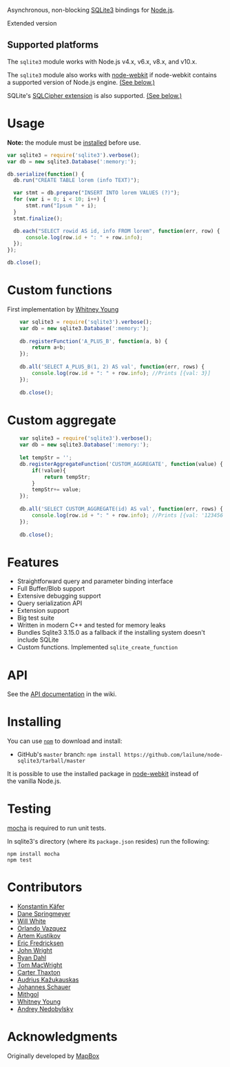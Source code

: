 Asynchronous, non-blocking [SQLite3](http://sqlite.org/) bindings for [Node.js](http://nodejs.org/).

Extended version

## Supported platforms

The `sqlite3` module works with Node.js v4.x, v6.x, v8.x, and v10.x.

The `sqlite3` module also works with [node-webkit](https://github.com/rogerwang/node-webkit) if node-webkit contains a supported version of Node.js engine. [(See below.)](#building-for-node-webkit)

SQLite's [SQLCipher extension](https://github.com/sqlcipher/sqlcipher) is also supported. [(See below.)](#building-for-sqlcipher)

# Usage

**Note:** the module must be [installed](#installing) before use.

```javascript
var sqlite3 = require('sqlite3').verbose();
var db = new sqlite3.Database(':memory:');

db.serialize(function() {
  db.run("CREATE TABLE lorem (info TEXT)");

  var stmt = db.prepare("INSERT INTO lorem VALUES (?)");
  for (var i = 0; i < 10; i++) {
      stmt.run("Ipsum " + i);
  }
  stmt.finalize();

  db.each("SELECT rowid AS id, info FROM lorem", function(err, row) {
      console.log(row.id + ": " + row.info);
  });
});

db.close();
```

# Custom functions

First implementation by [Whitney Young](https://github.com/wbyoung)

```javascript
    var sqlite3 = require('sqlite3').verbose();
    var db = new sqlite3.Database(':memory:');
    
    db.registerFunction('A_PLUS_B', function(a, b) {
        return a+b;
    });
    
    db.all('SELECT A_PLUS_B(1, 2) AS val', function(err, rows) {
        console.log(row.id + ": " + row.info); //Prints [{val: 3}]
    });
    
    db.close();
```

# Custom aggregate

```javascript
    var sqlite3 = require('sqlite3').verbose();
    var db = new sqlite3.Database(':memory:');
    
    let tempStr = '';
    db.registerAggregateFunction('CUSTOM_AGGREGATE', function(value) {
        if(!value){
            return tempStr;
        }
        tempStr+= value;
    });
    
    db.all('SELECT CUSTOM_AGGREGATE(id) AS val', function(err, rows) {
        console.log(row.id + ": " + row.info); //Prints [{val: '123456'}] if table has 6 rows with id field
    });
    
    db.close();
```

# Features

 - Straightforward query and parameter binding interface
 - Full Buffer/Blob support
 - Extensive debugging support
 - Query serialization API
 - Extension support
 - Big test suite
 - Written in modern C++ and tested for memory leaks
 - Bundles Sqlite3 3.15.0 as a fallback if the installing system doesn't include SQLite
 - Custom functions. Implemented `sqlite_create_function` 

# API

See the [API documentation](https://github.com/lailune/node-sqlite3/wiki) in the wiki.

# Installing

You can use [`npm`](https://github.com/isaacs/npm) to download and install:

* GitHub's `master` branch: `npm install https://github.com/lailune/node-sqlite3/tarball/master`

It is possible to use the installed package in [node-webkit](https://github.com/rogerwang/node-webkit) instead of the vanilla Node.js. 


# Testing

[mocha](https://github.com/visionmedia/mocha) is required to run unit tests.

In sqlite3's directory (where its `package.json` resides) run the following:

    npm install mocha
    npm test

# Contributors

* [Konstantin Käfer](https://github.com/kkaefer)
* [Dane Springmeyer](https://github.com/springmeyer)
* [Will White](https://github.com/willwhite)
* [Orlando Vazquez](https://github.com/orlandov)
* [Artem Kustikov](https://github.com/artiz)
* [Eric Fredricksen](https://github.com/grumdrig)
* [John Wright](https://github.com/mrjjwright)
* [Ryan Dahl](https://github.com/ry)
* [Tom MacWright](https://github.com/tmcw)
* [Carter Thaxton](https://github.com/carter-thaxton)
* [Audrius Kažukauskas](https://github.com/audriusk)
* [Johannes Schauer](https://github.com/pyneo)
* [Mithgol](https://github.com/Mithgol)
* [Whitney Young](https://github.com/wbyoung)
* [Andrey Nedobylsky](https://github.com/lailune)

# Acknowledgments

Originally developed by [MapBox](https://github.com/mapbox)
